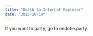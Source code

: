 ```yaml
---
title: "Death to Internet Explorer"
date: "2025-10-14"
---
```


If you want to party, go to endofie.party.
